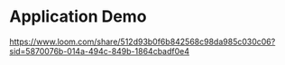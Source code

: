 # Application Demo

https://www.loom.com/share/512d93b0f6b842568c98da985c030c06?sid=5870076b-014a-494c-849b-1864cbadf0e4

